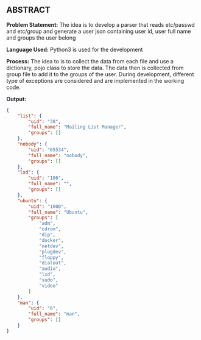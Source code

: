 
ABSTRACT
--------

__Problem Statement:__ 
The idea is to develop a parser that reads etc/passwd and etc/group and generate a user json containing user id, user full name and groups the user belong

__Language Used:__
Python3 is used for the development 

__Process:__
The idea to is to collect the data from each file and use a dictionary, pojo class to store the data. The data then is collected from group file to add it to the groups of the user. During development, different type of exceptions are considered and are implemented in the working code.

__Output:__

```json
{
	"list": {
		"uid": "38",
		"full_name": "Mailing List Manager",
		"groups": []
	},
	"nobody": {
		"uid": "65534",
		"full_name": "nobody",
		"groups": []
	},
	"lxd": {
		"uid": "106",
		"full_name": "",
		"groups": []
	},
	"ubuntu": {
		"uid": "1000",
		"full_name": "Ubuntu",
		"groups": [
			"adm",
			"cdrom",
			"dip",
			"docker",
			"netdev",
			"plugdev",
			"floppy",
			"dialout",
			"audio",
			"lxd",
			"sudo",
			"video"
		]
	},
	"man": {
		"uid": "6",
		"full_name": "man",
		"groups": []
	}
}
```

